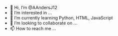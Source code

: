 - 👋 Hi, I’m @AAndersJ12
- 👀 I’m interested in ...
- 🌱 I’m currently learning Python, HTML, JavaScript 
- 💞️ I’m looking to collaborate on ...
- 📫 How to reach me ...

<!---
AAndersJ12/AAndersJ12 is a ✨ special ✨ repository because its `README.md` (this file) appears on your GitHub profile.
You can click the Preview link to take a look at your changes.
--->
